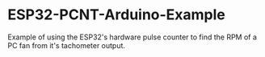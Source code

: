 # ESP32-PCNT-Arduino-Example
Example of using the ESP32's hardware pulse counter to find the RPM of a PC fan from it's tachometer output.
